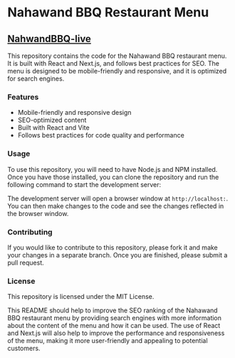 # Nahawand BBQ Restaurant Menu

## [NahwandBBQ-live](https://www.nahawandbbq.com/)

This repository contains the code for the Nahawand BBQ restaurant menu. It is built with React and Next.js, and follows best practices for SEO. The menu is designed to be mobile-friendly and responsive, and it is optimized for search engines.

### Features

- Mobile-friendly and responsive design
- SEO-optimized content
- Built with React and Vite
- Follows best practices for code quality and performance

### Usage

To use this repository, you will need to have Node.js and NPM installed. Once you have those installed, you can clone the repository and run the following command to start the development server:


The development server will open a browser window at `http://localhost:`. You can then make changes to the code and see the changes reflected in the browser window.

### Contributing

If you would like to contribute to this repository, please fork it and make your changes in a separate branch. Once you are finished, please submit a pull request.

### License

This repository is licensed under the MIT License.

This README should help to improve the SEO ranking of the Nahawand BBQ restaurant menu by providing search engines with more information about the content of the menu and how it can be used. The use of React and Next.js will also help to improve the performance and responsiveness of the menu, making it more user-friendly and appealing to potential customers.
